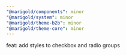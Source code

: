 ```yaml
---
"@marigold/components": minor
"@marigold/system": minor
"@marigold/theme-b2b": minor
"@marigold/theme-core": minor
---
```


feat: add styles to checkbox and radio groups
